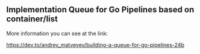 ## Implementation Queue for Go Pipelines based on container/list



More information you can see at the link:

https://dev.to/andrey_matveyev/building-a-queue-for-go-pipelines-24b
